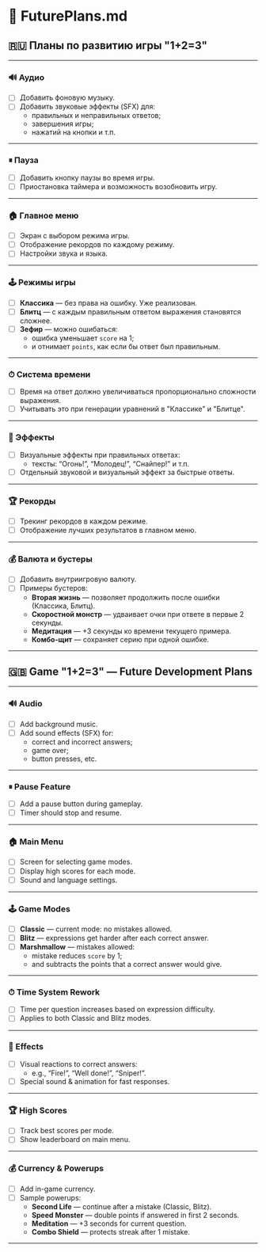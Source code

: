# 📌 FuturePlans.md

## 🇷🇺 Планы по развитию игры "1+2=3"

---

### 🔊 Аудио
- [ ] Добавить фоновую музыку.
- [ ] Добавить звуковые эффекты (SFX) для:
  - правильных и неправильных ответов;
  - завершения игры;
  - нажатий на кнопки и т.п.

---

### ⏸ Пауза
- [ ] Добавить кнопку паузы во время игры.
- [ ] Приостановка таймера и возможность возобновить игру.

---

### 🏠 Главное меню
- [ ] Экран с выбором режима игры.
- [ ] Отображение рекордов по каждому режиму.
- [ ] Настройки звука и языка.

---

### 🕹 Режимы игры
- [ ] **Классика** — без права на ошибку. Уже реализован.
- [ ] **Блитц** — с каждым правильным ответом выражения становятся сложнее.
- [ ] **Зефир** — можно ошибаться:
  - ошибка уменьшает `score` на 1;
  - и отнимает `points`, как если бы ответ был правильным.

---

### ⏱ Система времени
- [ ] Время на ответ должно увеличиваться пропорционально сложности выражения.
- [ ] Учитывать это при генерации уравнений в "Классике" и "Блитце".

---

### 🌟 Эффекты
- [ ] Визуальные эффекты при правильных ответах:
  - тексты: “Огонь!”, “Молодец!”, “Снайпер!” и т.п.
- [ ] Отдельный звуковой и визуальный эффект за быстрые ответы.

---

### 🏆 Рекорды
- [ ] Трекинг рекордов в каждом режиме.
- [ ] Отображение лучших результатов в главном меню.

---

### 💰 Валюта и бустеры
- [ ] Добавить внутриигровую валюту.
- [ ] Примеры бустеров:
  - **Вторая жизнь** — позволяет продолжить после ошибки (Классика, Блитц).
  - **Скоростной монстр** — удваивает очки при ответе в первые 2 секунды.
  - **Медитация** — +3 секунды ко времени текущего примера.
  - **Комбо-щит** — сохраняет серию при одной ошибке.

---

## 🇬🇧 Game "1+2=3" — Future Development Plans

---

### 🔊 Audio
- [ ] Add background music.
- [ ] Add sound effects (SFX) for:
  - correct and incorrect answers;
  - game over;
  - button presses, etc.

---

### ⏸ Pause Feature
- [ ] Add a pause button during gameplay.
- [ ] Timer should stop and resume.

---

### 🏠 Main Menu
- [ ] Screen for selecting game modes.
- [ ] Display high scores for each mode.
- [ ] Sound and language settings.

---

### 🕹 Game Modes
- [ ] **Classic** — current mode: no mistakes allowed.
- [ ] **Blitz** — expressions get harder after each correct answer.
- [ ] **Marshmallow** — mistakes allowed:
  - mistake reduces `score` by 1;
  - and subtracts the points that a correct answer would give.

---

### ⏱ Time System Rework
- [ ] Time per question increases based on expression difficulty.
- [ ] Applies to both Classic and Blitz modes.

---

### 🌟 Effects
- [ ] Visual reactions to correct answers:
  - e.g., “Fire!”, “Well done!”, “Sniper!”.
- [ ] Special sound & animation for fast responses.

---

### 🏆 High Scores
- [ ] Track best scores per mode.
- [ ] Show leaderboard on main menu.

---

### 💰 Currency & Powerups
- [ ] Add in-game currency.
- [ ] Sample powerups:
  - **Second Life** — continue after a mistake (Classic, Blitz).
  - **Speed Monster** — double points if answered in first 2 seconds.
  - **Meditation** — +3 seconds for current question.
  - **Combo Shield** — protects streak after 1 mistake.

---
